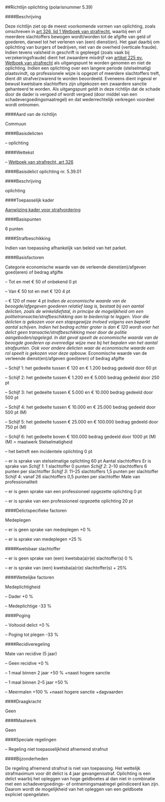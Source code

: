 <meta http-equiv='Content-Type' content='text/html; charset=utf-8' />

##Richtlijn oplichting (polarisnummer 5.39)

####Beschrijving

Deze richtlijn ziet op de meest voorkomende vormen van oplichting, zoals omschreven in [art 326, lid 1 Wetboek van strafrecht](../../../../../../wet/wet/van/3/maart/1881/BWBR0001854/README.md), waarbij een of meerdere slachtoffers bewogen wordt/worden tot de afgifte van geld of goederen, danwel tot het verlenen van (een) dienst(en). Het gaat daarbij om oplichting van burgers of bedrijven, niet van de overheid (verticale fraude). Indien tevens valsheid in geschrift is gepleegd (zoals vaak bij verzekeringsfraude) dient het zwaardere misdrijf van [artikel 225 ev. Wetboek van strafrecht](../../../../../../wet/wet/van/3/maart/1881/BWBR0001854/README.md) als uitgangspunt te worden genomen en niet de oplichting. Indien een oplichting over een langere periode (stelselmatig) plaatsvindt, op professionele wijze is opgezet of meerdere slachtoffers treft, dient dit strafverzwarend te worden beoordeeld. Eveneens dient ingeval er bewust kwetsbare slachtoffers zijn uitgekozen een zwaardere sanctie gehanteerd te worden. Als uitgangspunt geldt in deze richtlijn dat de schade door de dader is vergoed of wordt vergoed (door middel van een schadevergoedingsmaatregel) en dat wederrechtelijk verkregen voordeel wordt ontnomen.   

####Aard van de richtlijn

Commuun    

####Basisdelicten

– oplichting      

####Wettekst

–  [Wetboek van strafrecht, art 326](../../../../../../wet/wet/van/3/maart/1881/BWBR0001854/README.md)        

####Basisdelict oplichting nr. 5.39.01

####Beschrijving

oplichting    

####Toepasselijk kader

[Aanwijzing kader voor strafvordering](../../../../../../beleidsregel/aanwijzing/kader/voor/strafvordering/BWBR0030950/README.md)     

####Basispunten

6 punten    

####Strafbeschikking

Indien van toepassing afhankelijk van beleid van het parket.    

####Basisfactoren

Categorie economische waarde van de verleende dienst(en)/afgeven goed(eren) of bedrag afgifte 

– Tot en met € 50 of onbekend 0 pt  

– Van € 50 tot en met € 120 4 pt  

– € 120 of meer 4 pt    *Indien de economische waarde van de beoogde/afgegeven goederen relatief laag is, bestaat bij een aantal delicten, zoals de winkeldiefstal, in principe de mogelijkheid om een politietransactie/strafbeschikking aan te bieden/op te leggen. Voor die delicten is gekozen voor een stapsgewijze invloed volgens een beperkt aantal schijven. Indien het bedrag echter groter is dan € 120 wordt voor het delict geen transactie/strafbeschikking meer door de politie aangeboden/opgelegd. In dat geval speelt de economische waarde van de beoogde goederen op evenredige wijze mee bij het bepalen van het aantal strafpunten. Ook voor andere delicten waar de economische waarde een rol speelt is gekozen voor deze opbouw.*  Economische waarde van de verleende dienst(en)/afgeven goed(eren) of bedrag afgifte 

– Schijf 1: het gedeelte tussen € 120 en € 1.200 bedrag gedeeld door 60 pt  

– Schijf 2: het gedeelte tussen € 1.200 en € 5.000 bedrag gedeeld door 250 pt  

– Schijf 3: het gedeelte tussen € 5.000 en € 10.000 bedrag gedeeld door 500 pt  

– Schijf 4: het gedeelte tussen € 10.000 en € 25.000 bedrag gedeeld door 500 pt (M)  

– Schijf 5: het gedeelte tussen € 25.000 en € 100.000 bedrag gedeeld door 750 pt (M)  

– Schijf 6: het gedeelte boven € 100.000 bedrag gedeeld door 1000 pt (M)   (M) = maatwerk Stelselmatigheid 

– het betreft een incidentele oplichting 0 pt  

– er is sprake van stelselmatige oplichting 60 pt   Aantal slachtoffers Er is sprake van *Schijf 1*: 1 slachtoffer 0 punten *Schijf 2*: 2–10 slachtoffers 6 punten per slachtoffer *Schijf 3*: 11–25 slachtoffers 1,5 punten per slachtoffer Schijf 4: vanaf 26 slachtoffers 0,5 punten per slachtoffer Mate van professionaliteit 

– er is geen sprake van een professioneel opgezette oplichting 0 pt  

– er is sprake van een professioneel opgezette oplichting 20 pt      

####Delictspecifieke factoren

Medeplegen 

– er is geen sprake van medeplegen +0 %  

– er is sprake van medeplegen +25 %      

####Kwetsbaar slachtoffer

– er is geen sprake van (een) kwetsba(a)r(e) slachtoffer(s) 0 %  

– er is sprake van (een) kwetsba(a)r(e) slachtoffer(s) + 25%      

####Wettelijke factoren

Medeplichtigheid 

– Dader +0 %  

– Medeplichtige -33 %      

####Poging

– Voltooid delict +0 %  

– Poging tot plegen -33 %      

####Recidiveregeling

Mate van recidive (5 jaar) 

– Geen recidive +0 %  

– 1 maal binnen 2 jaar +50 % +naast hogere sanctie  

– 1 maal binnen 2–5 jaar +50 %  

– Meermalen +100 % +naast hogere sanctie +dagvaarden      

####Draagkracht

Geen    

####Maatwerk

Geen    

####Speciale regelingen

– Regeling niet toepasselijkheid afnemend strafnut      

####Bijzonderheden

De regeling afnemend strafnut is niet van toepassing. Het wettelijk strafmaximum voor dit delict is 4 jaar gevangenisstraf. Oplichting is een delict waarbij het opleggen van hoge geldboetes al dan niet in combinatie met een schadevergoedings- of ontnemingsmaatregel geïndiceerd kan zijn. Daarom wordt de mogelijkheid van het opleggen van een geldboete expliciet opengelaten.      
